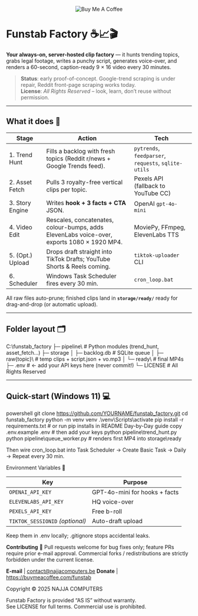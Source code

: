 <!-- README.md – Funstab Factory -->
<p align="center">
  <img src="https://img.buymeacoffee.com/button-api/?text=Buy&nbsp;me&nbsp;a&nbsp;coffee&emoji=&slug=funstab&button_colour=FFDD00&font_colour=000000&font_family=Inter&outline_colour=000000&coffee_colour=ffffff" alt="Buy Me A Coffee">
</p>

# Funstab Factory ☕️📈🎬  
**Your always-on, server-hosted clip factory** — it hunts trending topics, grabs legal footage, writes a punchy script, generates voice-over, and renders a 60-second, caption-ready 9 × 16 video every 30 minutes.

> **Status**: early proof-of-concept. Google-trend scraping is under repair, Reddit front-page scraping works today.  
> **License**: *All Rights Reserved* – look, learn, don’t reuse without permission.

---

## What it does 🚀
| Stage | Action | Tech |
|-------|--------|------|
| 1. Trend Hunt | Fills a backlog with fresh topics (Reddit r/news + Google Trends feed). | `pytrends`, `feedparser`, `requests`, `sqlite-utils` |
| 2. Asset Fetch | Pulls 3 royalty-free vertical clips per topic. | Pexels API (fallback to YouTube CC) |
| 3. Story Engine | Writes **hook + 3 facts + CTA** JSON. | OpenAI `gpt-4o-mini` |
| 4. Video Edit | Rescales, concatenates, colour-bumps, adds ElevenLabs voice-over, exports 1080 × 1920 MP4. | MoviePy, FFmpeg, ElevenLabs TTS |
| 5. (Opt.) Upload | Drops draft straight into TikTok Drafts; YouTube Shorts & Reels coming. | `tiktok-uploader` CLI |
| 6. Scheduler | Windows Task Scheduler fires every 30 min. | `cron_loop.bat` |

All raw files auto-prune; finished clips land in **`storage/ready/`** ready for drag-and-drop (or automatic upload).

---

## Folder layout 🗂️

C:\funstab_factory
├─ pipeline\ # Python modules (trend_hunt, asset_fetch…)
├─ storage
│ ├─ backlog.db # SQLite queue
│ ├─ raw{topic}\ # temp clips + script.json + vo.mp3
│ └─ ready\ # final MP4s
├─ .env # ← add your API keys here (never commit!)
└─ LICENSE # All Rights Reserved


---

## Quick-start (Windows 11) 💻

powershell
git clone https://github.com/YOURNAME/funstab_factory.git
cd funstab_factory
python -m venv venv
.\venv\Scripts\activate
pip install -r requirements.txt  # or run pip installs in README Day-by-Day guide
copy .env.example .env           # then add your keys
python pipeline\trend_hunt.py
python pipeline\queue_worker.py  # renders first MP4 into storage\ready

Then wire cron_loop.bat into Task Scheduler → Create Basic Task → Daily → Repeat every 30 min.

Environment Variables 🔑

| Key                             | Purpose                       |
| ------------------------------- | ----------------------------- |
| `OPENAI_API_KEY`                | GPT-4o-mini for hooks + facts |
| `ELEVENLABS_API_KEY`            | HQ voice-over                 |
| `PEXELS_API_KEY`                | Free b-roll                   |
| `TIKTOK_SESSIONID` *(optional)* | Auto-draft upload             |

Keep them in .env locally; .gitignore stops accidental leaks.


**Contributing** 🤝
Pull requests welcome for bug fixes only; feature PRs require prior e-mail approval.
Commercial forks / redistributions are strictly forbidden under the current license.

**E-mail** | contact@najjacomputers.be
**Donate** | https://buymeacoffee.com/funstab

Copyright © 2025 NAJJA COMPUTERS

Funstab Factory is provided “AS IS” without warranty.  
See LICENSE for full terms. Commercial use is prohibited.

